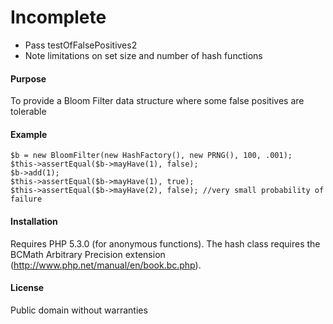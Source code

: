 # Incomplete
* Pass testOfFalsePositives2
* Note limitations on set size and number of hash functions

#### Purpose
To provide a Bloom Filter data structure where some false positives are tolerable

#### Example
    $b = new BloomFilter(new HashFactory(), new PRNG(), 100, .001);
    $this->assertEqual($b->mayHave(1), false);
    $b->add(1);
    $this->assertEqual($b->mayHave(1), true);
    $this->assertEqual($b->mayHave(2), false); //very small probability of failure

#### Installation
Requires PHP 5.3.0 (for anonymous functions).  The hash class requires the BCMath Arbitrary Precision extension (http://www.php.net/manual/en/book.bc.php).

#### License
Public domain without warranties